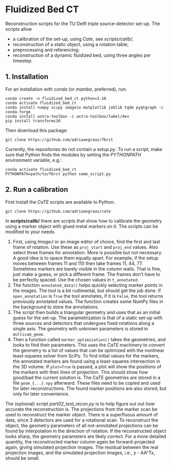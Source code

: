 # Fluidized Bed CT

Reconstruction scripts for the TU Delft triple source-detector set-up. The 
scripts allow
 - a calibration of the set-up, using _Cate_, see _scripts/calib/_;
 - reconstruction of a static object, using a rotation table;
 - preprocessing and referencing;
 - reconstruction of a dynamic fluidized bed, using three angles per timestep.

## 1. Installation
For an installation with _conda_ (or _mamba_, preferred), run:
```shell
conda create -n fluidized_bed_ct python=3.10
conda activate fluidized_bed_ct
conda install numpy scipy imageio matplotlib joblib tqdm pyqtgraph -c conda-forge
conda install astra-toolbox -c astra-toolbox/label/dev
pip install transforms3d
```

Then download this package:
```shell
git clone https://github.com/adriaangraas/fbrct
```
Currently, the repositories do not contain a _setup.py_. To run a script, 
make sure that Python finds the modules by setting the _PYTHONPATH_ 
environment variable, e.g.:
```shell
conda activate fluidized_bed_ct
PYTHONPATH=path/to/fbrct python some_script.py
```

## 2. Run a calibration

First install the _CaTE_ scripts are available to Python.

```shell
git clone https://github.com/adriaangraas/cate
```

In **scripts/calib/** there are scripts that show how to calibrate the
geometry using a marker object with glued metal markers on it. The scripts can
be modified to your needs.
1. First, using _ImageJ_ or an image editor of choice, find the first and 
   last frame of rotation. Use these as `proj_start` and `proj_end`
   values. Also select three frames for annotation. More is possible but not necessary.
   A good idea is to space them equally apart. For example, if the setup
   moves between frames 11 and 110 then take frames 11, 44, 77. Sometimes
   markers are barely visible in the column walls. That is fine, just make
   a guess, or pick a different frame. The frames don't have to be perfectly
   spaced. Use the chosen values in `t_annotated`.
2. The function `annotated_data()` helps quickly selecting marker points in the images. 
   The tool is a bit rudimental, but should get the job done. If `open_annotation`
   is `True` the tool annotates, if it is `False`, the tool returns previously
   annotated values. The function creates some NumPy files in the background
   to store the annotations.
3. The script then builds a triangular geometry and uses that as an initial
   guess for the set-up. The parametrization is that of a static set-up with
   three sources and detectors that undergoes fixed rotations along a single
   axis. The geometry with unknown parameters is stored in `multicam_geom`.
4. Then a function called `marker_optimization()` takes the geometries, and
   looks to find their parameters. This uses the _CaTE_ machinery to convert
   the geometry to a list of values that can be optimized with the nonlinear
   least-squares solver from SciPy. To find initial values for the markers,
   the annotated markers are found using a least-squares intersection in the
   3D volume. If `plot=True` is passed, a plot will show the positions of
   the markers with their lines of projection. This should show how good/bad 
   the current solution is.  The CaTE geometries are stored in a file `geom_{...}.npy` afterward. These
   files need to be copied and used for later reconstructions. The found
   marker positions are also stored, but only for later convenience.

The (optional) script _part02_test_recon.py_ is to help figure out 
out how accurate the reconstruction is. The projections from the marker scan be used to reconstruct
the marker object. There is a superfluous amount of data, since 3 detectors
are used for a rotational scan. To reconstruct the object, the geometry 
parameters of all not-annotated projections can be found by interpolation
in the direction of rotation. If the reconstructed object looks sharp, the
geometry parameters are likely correct. For a more detailed quantity, the
reconstructed marker column again be forward-projected again, giving
simulated projection images. The residual between the real projection
images, and the simulated projection images, i.e., y - AA^Tx, should be
small.
